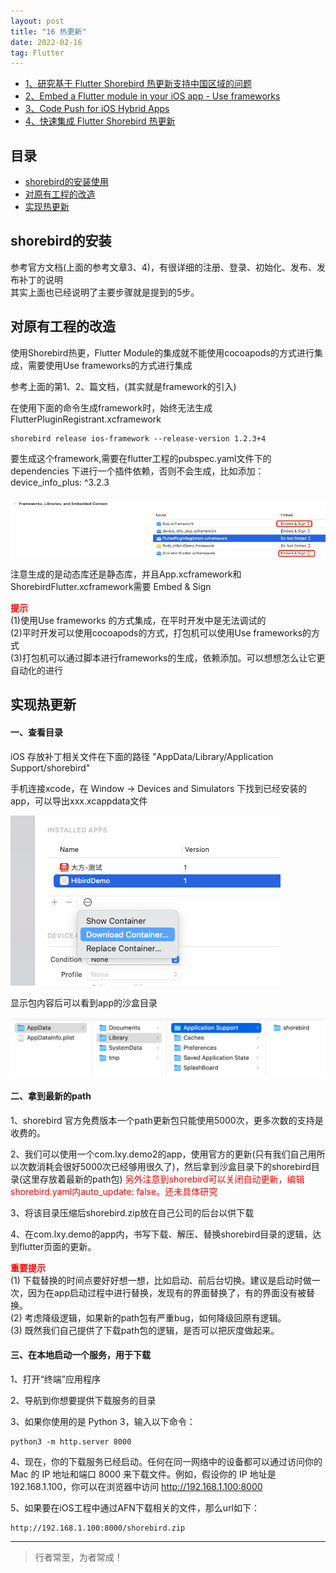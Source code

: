 ```yaml
---
layout: post
title: "16 热更新"
date: 2022-02-16
tag: Flutter
---
```



- [1、研究基于 Flutter Shorebird 热更新支持中国区域的问题](https://juejin.cn/post/7293448897435271220)
- [2、Embed a Flutter module in your iOS app - Use frameworks](https://docs.flutter.dev/add-to-app/ios/project-setup#embed-a-flutter-module-in-your-ios-app)
- [3、Code Push for iOS Hybrid Apps](https://docs.shorebird.dev/guides/hybrid-apps/ios/)
- [4、快速集成 Flutter Shorebird 热更新](https://ducafecat.com/blog/flutter-shorebird-push-code-hot-updates-quickstart-guide)

## 目录
- [shorebird的安装使用](#content1)
- [对原有工程的改造](#content2)
- [实现热更新](#content3) 




<!-- ************************************************ -->
## <a id="content1">shorebird的安装</a>

参考官方文档(上面的参考文章3、4)，有很详细的注册、登录、初始化、发布、发布补丁的说明         
其实上面也已经说明了主要步骤就是提到的5步。     

## <a id="content2">对原有工程的改造</a>

使用Shorebird热更，Flutter Module的集成就不能使用cocoapods的方式进行集成，需要使用Use frameworks的方式进行集成    

参考上面的第1、2、篇文档，(其实就是framework的引入)   

在使用下面的命令生成framework时，始终无法生成 FlutterPluginRegistrant.xcframework 
```agsl
shorebird release ios-framework --release-version 1.2.3+4
```
要生成这个framework,需要在flutter工程的pubspec.yaml文件下的 dependencies 下进行一个插件依赖，否则不会生成，比如添加：device_info_plus: ^3.2.3    

<img src="/images/flutter/flutter35.png">

注意生成的是动态库还是静态库，并且App.xcframework和ShorebirdFlutter.xcframework需要 Embed & Sign     

<span style="color:red;font-weight:bold">提示</span>    
(1)使用Use frameworks 的方式集成，在平时开发中是无法调试的       
(2)平时开发可以使用cocoapods的方式，打包机可以使用Use frameworks的方式      
(3)打包机可以通过脚本进行frameworks的生成，依赖添加。可以想想怎么让它更自动化的进行    


## <a id="content3">实现热更新</a>

#### **一、查看目录**   

iOS 存放补丁相关文件在下面的路径 "AppData/Library/Application Support/shorebird"

手机连接xcode，在 Window -> Devices and Simulators 下找到已经安装的app，可以导出xxx.xcappdata文件

<img src="/images/flutter/flutter33.png">

显示包内容后可以看到app的沙盒目录

<img src="/images/flutter/flutter34.png">


#### **二、拿到最新的path**   

1、shorebird 官方免费版本一个path更新包只能使用5000次，更多次数的支持是收费的。  

2、我们可以使用一个com.lxy.demo2的app，使用官方的更新(只有我们自己用所以次数消耗会很好5000次已经够用很久了)，然后拿到沙盒目录下的shorebird目录(这里存放着最新的path包)   <span style="color:red">另外注意到shorebird可以关闭自动更新，编辑 shorebird.yaml内auto_update: false。还未具体研究</span>

3、将该目录压缩后shorebird.zip放在自己公司的后台以供下载    

4、在com.lxy.demo的app内，书写下载、解压、替换shorebird目录的逻辑，达到flutter页面的更新。

<span style="color:red;font-weight:bold">重要提示</span>     
(1) 下载替换的时间点要好好想一想，比如启动、前后台切换。建议是启动时做一次，因为在app启动过程中进行替换，发现有的界面替换了，有的界面没有被替换。        
(2) 考虑降级逻辑，如果新的path包有严重bug，如何降级回原有逻辑。   
(3) 既然我们自己提供了下载path包的逻辑，是否可以把灰度做起来。    

#### **三、在本地启动一个服务，用于下载**

1、打开“终端”应用程序

2、导航到你想要提供下载服务的目录

3、如果你使用的是 Python 3，输入以下命令：
```agsl
python3 -m http.server 8000
```

4、现在，你的下载服务已经启动。任何在同一网络中的设备都可以通过访问你的 Mac 的 IP 地址和端口 8000 来下载文件。例如，假设你的 IP 地址是 192.168.1.100，你可以在浏览器中访问 http://192.168.1.100:8000

5、如果要在iOS工程中通过AFN下载相关的文件，那么url如下：
```agsl
http://192.168.1.100:8000/shorebird.zip  
```


----------
>  行者常至，为者常成！


